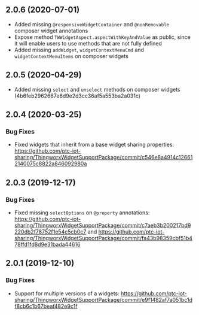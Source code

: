 ## 2.0.6 (2020-07-01)

* Added missing `@responsiveWidgetContainer` and `@nonRemovable` composer widget annotations
* Expose method `TWWidgetAspect.aspectWithKeyAndValue` as public, since it will enable users to use methods that are not fully defined
* Added missing `addWidget`, `widgetContextMenuCmd`  and `widgetContextMenuItems` on composer widgets

## 2.0.5 (2020-04-29)

* Added missing `select` and `unselect` methods on composer widgets (4b6feb2962667e6d9e2d3cc36af5a553ba2a031c)
## 2.0.4 (2020-03-25)

### Bug Fixes

* Fixed widgets that inherit from a base widget sharing properties: https://github.com/ptc-iot-sharing/ThingworxWidgetSupportPackage/commit/c546e8a4914c126612140075c8822a846092980a

## 2.0.3 (2019-12-17)

### Bug Fixes

* Fixed missing `selectOptions` on `@property` annotations: https://github.com/ptc-iot-sharing/ThingworxWidgetSupportPackage/commit/c7aeb3b200217bd9220db2f78752f1e54c5cb0c7 and https://github.com/ptc-iot-sharing/ThingworxWidgetSupportPackage/commit/fa43b98359cbf51b478ffd1fd8d9e31bada44616

## 2.0.1 (2019-12-10)


### Bug Fixes

* Support for multiple versions of a widgets: https://github.com/ptc-iot-sharing/ThingworxWidgetSupportPackage/commit/e9f1482af7a051bc1df8cb6c1b67beaf482e9c1f